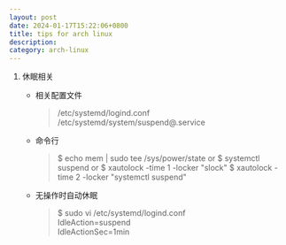 ```yaml
---
layout: post
date: 2024-01-17T15:22:06+0800
title: tips for arch linux
description: 
category: arch-linux
---
```


1. 休眠相关

    - 相关配置文件
        
        > /etc/systemd/logind.conf  
        > /etc/systemd/system/suspend@.service

    - 命令行

        > $ echo mem \| sudo tee /sys/power/state
        > or
        > $ systemctl suspend
        > or
        > $ xautolock -time 1 -locker "slock"
        > $ xautolock -time 2 -locker "systemctl suspend"


    - 无操作时自动休眠
        > $ sudo vi /etc/systemd/logind.conf  
        > IdleAction=suspend  
        > IdleActionSec=1min  
